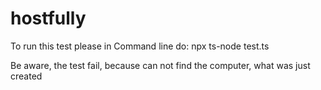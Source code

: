 # hostfully

To run this test please in Command line do: npx ts-node test.ts

Be aware, the test fail, because can not find the computer, what was just created
